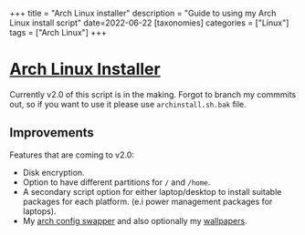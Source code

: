 +++
title = "Arch Linux installer"
description = "Guide to using my Arch Linux install script"
date=2022-06-22
[taxonomies]
categories = ["Linux"] 
tags = ["Arch Linux"]
+++

# [Arch Linux Installer](https://github.com/hegde-atri/arch-install)

Currently v2.0 of this script is in the making. Forgot to branch my commmits out, so if you want to use
it please use `archinstall.sh.bak` file.

## Improvements

Features that are coming to v2.0:
- Disk encryption.
- Option to have different partitions for `/` and `/home`.
- A secondary script option for either laptop/desktop to install suitable packages for each platform. (e.i power management packages
for laptops).
- My [arch config swapper](https://github.com/hegde-atri/.dotfiles) and also optionally my [wallpapers](https://gitlab.com/linux_things/wallpapers).
